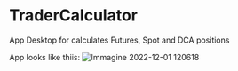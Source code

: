 # TraderCalculator
App Desktop for calculates Futures, Spot and DCA positions

App looks like thiis:
![Immagine 2022-12-01 120618](https://user-images.githubusercontent.com/40148006/205037149-9e211f6f-14e0-43b0-a9b5-8af1a9a21bde.png)
